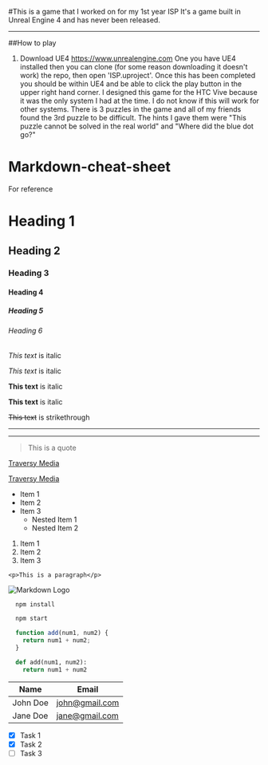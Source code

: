 #This is a game that I worked on for my 1st year ISP
It's a game built in Unreal Engine 4 and has never been released. 

---

##How to play
1. Download UE4 https://www.unrealengine.com
One you have UE4 installed then you can clone (for some reason downloading it doesn't work) the repo, then open 'ISP.uproject'.
Once this has been completed you should be within UE4 and be able to click the play button in the upper right hand corner.
I designed this game for the HTC Vive because it was the only system I had at the time. I do not know if this will work for other systems.
There is 3 puzzles in the game and all of my friends found the 3rd puzzle to be difficult. The hints I gave them were "This puzzle cannot be solved in the real world" and "Where did the blue dot go?"


# Markdown-cheat-sheet
For reference

<!-- Headings -->
# Heading 1
## Heading 2
### Heading 3
#### Heading 4
##### Heading 5
###### Heading 6

<!-- Italics -->
*This text* is italic

_This text_ is italic

<!-- Strong -->
**This text** is italic

__This text__ is italic

<!-- Strikethrough -->
~~This text~~ is strikethrough

<!-- Horizontal Rule -->

---
___

<!-- Blockquote -->
> This is a quote

<!-- Links -->
[Traversy Media](http://www.traversymedia.com)

[Traversy Media](http://www.traversymedia.com "Traversy Media")

<!-- UL -->
* Item 1
* Item 2
* Item 3
  * Nested Item 1
  * Nested Item 2

<!-- OL -->
1. Item 1
1. Item 2
1. Item 3

<!-- Inline Code Block -->
`<p>This is a paragraph</p>`

<!-- Images -->
![Markdown Logo](https://markdown-here.com/img/icon256.png)

<!-- Github Markdown -->

<!-- Code Blocks -->
```bash
  npm install

  npm start
```

```javascript
  function add(num1, num2) {
    return num1 + num2;
  }
```

```python
  def add(num1, num2):
    return num1 + num2
```

<!-- Tables -->
| Name     | Email          |
| -------- | -------------- |
| John Doe | john@gmail.com |
| Jane Doe | jane@gmail.com |

<!-- Task List -->
* [x] Task 1
* [x] Task 2
* [ ] Task 3
